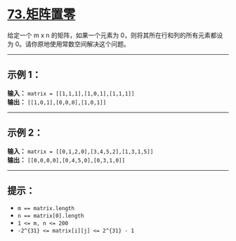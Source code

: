 # [73.矩阵置零](https://leetcode.cn/problems/set-matrix-zeroes/description)

给定一个 m x n 的矩阵，如果一个元素为 0，则将其所在行和列的所有元素都设为 0。请你原地使用常数空间解决这个问题。

---

## 示例 1：

**输入：** `matrix = [[1,1,1],[1,0,1],[1,1,1]]`  
**输出：** `[[1,0,1],[0,0,0],[1,0,1]]`

---

## 示例 2：

**输入：** `matrix = [[0,1,2,0],[3,4,5,2],[1,3,1,5]]`  
**输出：** `[[0,0,0,0],[0,4,5,0],[0,3,1,0]]`

---

## 提示：

- `m == matrix.length`
- `n == matrix[0].length`
- `1 <= m, n <= 200`
- `-2^{31} <= matrix[i][j] <= 2^{31} - 1` 